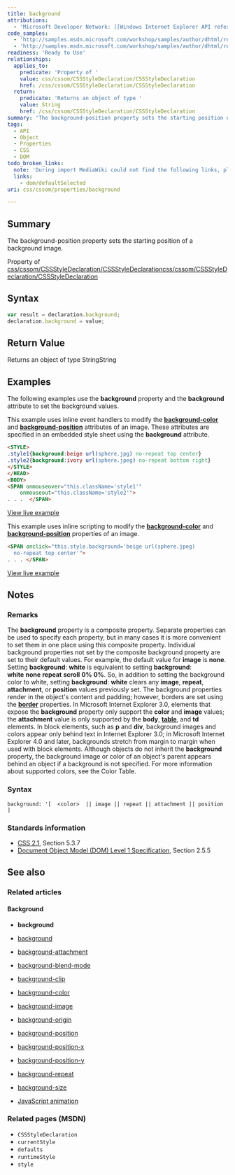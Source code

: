 ```yaml
---
title: background
attributions:
  - 'Microsoft Developer Network: [[Windows Internet Explorer API reference](http://msdn.microsoft.com/en-us/library/ie/hh828809%28v=vs.85%29.aspx) Article]'
code_samples:
  - 'http://samples.msdn.microsoft.com/workshop/samples/author/dhtml/refs/background_h.htm'
  - 'http://samples.msdn.microsoft.com/workshop/samples/author/dhtml/refs/background_s.htm'
readiness: 'Ready to Use'
relationships:
  applies_to:
    predicate: 'Property of '
    value: css/cssom/CSSStyleDeclaration/CSSStyleDeclaration
    href: /css/cssom/CSSStyleDeclaration/CSSStyleDeclaration
  return:
    predicate: 'Returns an object of type '
    value: String
    href: /css/cssom/CSSStyleDeclaration/CSSStyleDeclaration
summary: 'The background-position property sets the starting position of a background image.'
tags:
  - API
  - Object
  - Properties
  - CSS
  - DOM
todo_broken_links:
  note: 'During import MediaWiki could not find the following links, please fix and adjust this list.'
  links:
    - dom/defaultSelected
uri: css/cssom/properties/background

---
```

## <span>Summary</span>

The background-position property sets the starting position of a background image.

Property of [css/cssom/CSSStyleDeclaration/CSSStyleDeclaration](/css/cssom/CSSStyleDeclaration/CSSStyleDeclaration)[css/cssom/CSSStyleDeclaration/CSSStyleDeclaration](/css/cssom/CSSStyleDeclaration/CSSStyleDeclaration)

## <span>Syntax</span>

``` js
var result = declaration.background;
declaration.background = value;
```

## <span>Return Value</span>

Returns an object of type StringString

## <span>Examples</span>

The following examples use the **background** property and the **background** attribute to set the background values.

This example uses inline event handlers to modify the [**background-color**](/css/properties/background-color) and [**background-position**](/css/properties/background-position) attributes of an image. These attributes are specified in an embedded style sheet using the **background** attribute.

``` html
<STYLE>
.style1{background:beige url(sphere.jpg) no-repeat top center}
.style2{background:ivory url(sphere.jpeg) no-repeat bottom right}
</STYLE>
</HEAD>
<BODY>
<SPAN onmouseover="this.className='style1'"
    onmouseout="this.className='style2'">
. . .  </SPAN>
```

[View live example](http://samples.msdn.microsoft.com/workshop/samples/author/dhtml/refs/background_h.htm)

This example uses inline scripting to modify the [**background-color**](/css/properties/background-color) and [**background-position**](/css/properties/background-position) properties of an image.

``` html
<SPAN onclick="this.style.background='beige url(sphere.jpeg)
  no-repeat top center'">
. . . </SPAN>
```

[View live example](http://samples.msdn.microsoft.com/workshop/samples/author/dhtml/refs/background_s.htm)

## <span>Notes</span>

### <span>Remarks</span>

The **background** property is a composite property. Separate properties can be used to specify each property, but in many cases it is more convenient to set them in one place using this composite property. Individual background properties not set by the composite background property are set to their default values. For example, the default value for **image** is **none**. Setting **background**: **white** is equivalent to setting **background**: **white** **none** **repeat** **scroll** **0%** **0%**. So, in addition to setting the background color to white, setting **background**: **white** clears any **image**, **repeat**, **attachment**, or **position** values previously set. The background properties render in the object's content and padding; however, borders are set using the [**border**](/css/properties/border) properties. In Microsoft Internet Explorer 3.0, elements that expose the **background** property only support the **color** and **image** values; the **attachment** value is only supported by the **body**, [**table**](/html/elements/table), and **td** elements. In block elements, such as **p** and **div**, background images and colors appear only behind text in Internet Explorer 3.0; in Microsoft Internet Explorer 4.0 and later, backgrounds stretch from margin to margin when used with block elements. Although objects do not inherit the **background** property, the background image or color of an object's parent appears behind an object if a background is not specified. For more information about supported colors, see the Color Table.

### <span>Syntax</span>

`background: '[  <color>  || image || repeat || attachment || position ]`

### <span>Standards information</span>

-   [CSS 2.1](http://go.microsoft.com/fwlink/p/?linkid=203757), Section 5.3.7
-   [Document Object Model (DOM) Level 1 Specification](http://go.microsoft.com/fwlink/p/?linkid=161725), Section 2.5.5

## <span>See also</span>

### <span>Related articles</span>

#### <span>Background</span>

-   **background**

-   [background](/css/properties/background)

-   [background-attachment](/css/properties/background-attachment)

-   [background-blend-mode](/css/properties/background-blend-mode)

-   [background-clip](/css/properties/background-clip)

-   [background-color](/css/properties/background-color)

-   [background-image](/css/properties/background-image)

-   [background-origin](/css/properties/background-origin)

-   [background-position](/css/properties/background-position)

-   [background-position-x](/css/properties/background-position-x)

-   [background-position-y](/css/properties/background-position-y)

-   [background-repeat](/css/properties/background-repeat)

-   [background-size](/css/properties/background-size)

-   [JavaScript animation](/tutorials/animation_in_javascript_2)

### <span>Related pages (MSDN)</span>

-   `CSSStyleDeclaration`
-   `currentStyle`
-   `defaults`
-   `runtimeStyle`
-   `style`
